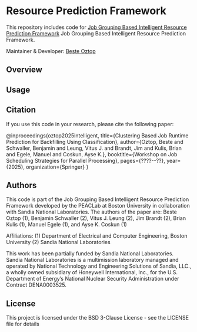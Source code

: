 # Resource Prediction Framework

This repository includes code for [Job Grouping Based Intelligent Resource Prediction Framework](https://www.bu.edu/peaclab/files/2025/06/JSSPP_2025_paper_19.pdf) Job Grouping Based Intelligent Resource Prediction Framework.


Maintainer & Developer: [Beste Oztop](https://github.com/beste-oztop)


## Overview


## Usage



## Citation
If you use this code in your research, please cite the following paper:

@inproceedings{oztop2025intelligent,
  title={Clustering Based Job Runtime Prediction for Backfilling Using Classification},
  author={Oztop, Beste and Schwaller, Benjamin and Leung, Vitus J. and Brandt, Jim and Kulis, Brian and Egele, Manuel and Coskun, Ayse K.},
  booktitle={Workshop on Job Scheduling Strategies for Parallel Processing},
  pages={????--??},
  year={2025},
  organization={Springer}
}


## Authors
This code is part of the Job Grouping Based Intelligent Resource Prediction Framework developed by the PEACLab at Boston University in collaboration with Sandia National Laboratories. The authors of the paper are:
Beste Oztop (1), Benjamin Schwaller (2), Vitus J. Leung (2), Jim Brandt (2), Brian Kulis (1), Manuel Egele (1), and Ayse K. Coskun (1)

Affiliations: (1) Department of Electrical and Computer Engineering, Boston University (2) Sandia National Laboratories

This work has been partially funded by Sandia National Laboratories. Sandia National Laboratories is a multimission laboratory managed and operated by National Technology and Engineering Solutions of Sandia, LLC., a wholly owned subsidiary of Honeywell International, Inc., for the U.S. Department of Energy’s National Nuclear Security Administration under Contract DENA0003525.


## License
This project is licensed under the BSD 3-Clause License - see the LICENSE file for details